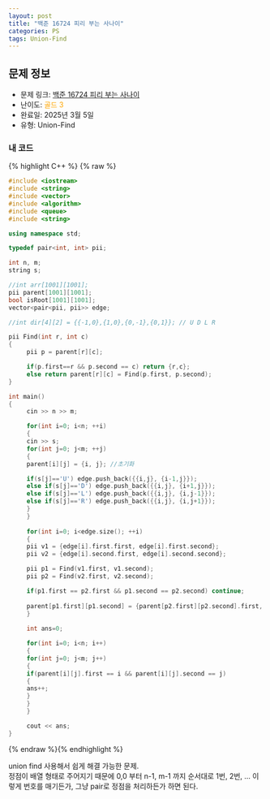 ```yaml
---
layout: post
title: "백준 16724 피리 부는 사나이"
categories: PS
tags: Union-Find
---
```


## 문제 정보
- 문제 링크: [백준 16724 피리 부는 사나이](https://www.acmicpc.net/problem/16724)
- 난이도: <span style="color:#FFA500">골드 3</span>
- 완료일: 2025년 3월 5일
- 유형: Union-Find

### 내 코드

{% highlight C++ %} {% raw %}
```C++
#include <iostream>
#include <string>
#include <vector>
#include <algorithm>
#include <queue>
#include <string>

using namespace std;

typedef pair<int, int> pii;

int n, m;
string s;

//int arr[1001][1001];
pii parent[1001][1001];
bool isRoot[1001][1001];
vector<pair<pii, pii>> edge;

//int dir[4][2] = {{-1,0},{1,0},{0,-1},{0,1}}; // U D L R 

pii Find(int r, int c)
{
	 pii p = parent[r][c];

	 if(p.first==r && p.second == c) return {r,c};
	 else return parent[r][c] = Find(p.first, p.second);
}

int main()
{
	 cin >> n >> m;

	 for(int i=0; i<n; ++i)
	 {
	 cin >> s;
	 for(int j=0; j<m; ++j)
	 {
	 parent[i][j] = {i, j}; //초기화

	 if(s[j]=='U') edge.push_back({{i,j}, {i-1,j}});
	 else if(s[j]=='D') edge.push_back({{i,j}, {i+1,j}});
	 else if(s[j]=='L') edge.push_back({{i,j}, {i,j-1}});
	 else if(s[j]=='R') edge.push_back({{i,j}, {i,j+1}});
	 }
	 }
	 
	 for(int i=0; i<edge.size(); ++i)
	 {
	 pii v1 = {edge[i].first.first, edge[i].first.second};
	 pii v2 = {edge[i].second.first, edge[i].second.second};

	 pii p1 = Find(v1.first, v1.second);
	 pii p2 = Find(v2.first, v2.second);

	 if(p1.first == p2.first && p1.second == p2.second) continue;
	 
	 parent[p1.first][p1.second] = {parent[p2.first][p2.second].first, parent[p2.first][p2.second].second}; // Union
	 }
	 
	 int ans=0;

	 for(int i=0; i<n; i++)
	 {
	 for(int j=0; j<m; j++)
	 {
	 if(parent[i][j].first == i && parent[i][j].second == j)
	 {
	 ans++;
	 }
	 }
	 }

	 cout << ans;
}
```
{% endraw %}{% endhighlight %}

union find 사용해서 쉽게 해결 가능한 문제.  
정점이 배열 형태로 주어지기 때문에 0,0 부터 n-1, m-1 까지 순서대로 1번, 2번, … 이렇게 번호를 매기든가, 그냥 pair로 정점을 처리하든가 하면 된다.  

